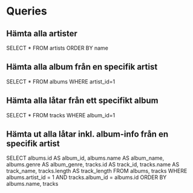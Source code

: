 # Queries

## Hämta alla artister

SELECT * FROM artists ORDER BY name

## Hämta alla album från en specifik artist

SELECT * FROM albums WHERE artist_id=1

## Hämta alla låtar från ett specifikt album

SELECT * FROM tracks WHERE album_id=1

## Hämta ut alla låtar inkl. album-info från en specifik artist

SELECT
    albums.id AS album_id,
    albums.name AS album_name,
    albums.genre AS album_genre,
    tracks.id AS track_id,
    tracks.name AS track_name,
    tracks.length AS track_length
FROM albums, tracks
WHERE albums.artist_id = 1 AND tracks.album_id = albums.id
ORDER BY albums.name, tracks